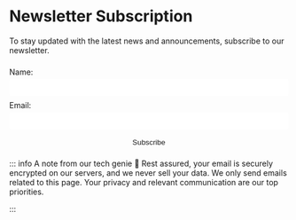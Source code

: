 # Newsletter Subscription

To stay updated with the latest news and announcements, subscribe to our newsletter.

<div class="newsletter">
  <form @submit.prevent="subscribe">
    <label for="name">Name:</label>
    <input type="text" id="name" v-model="name" required>
    <label for="email">Email:</label>
    <input type="email" id="email" v-model="email" required>
    <button type="submit">Subscribe</button>
  </form>
</div>


::: info A note from our tech genie 🧞
Rest assured, your email is securely encrypted on our servers, and we never sell your data. We only send emails related to this page. Your privacy and relevant communication are our top priorities.

:::


<style>
.newsletter {
  color: var(--vp-c-text-1);
}

form {
  display: flex;
  flex-direction: column;
}

label {
  margin-top: 0.5rem;
  margin-bottom: 0.25rem;
}

input[type="text"],
input[type="email"] {
  padding: 0.5rem;
  border-radius: 4px;
  border: 1px solid var(--vp-c-border);
}

button {
  padding: 0.5rem 1rem;
  margin-top: 0.5rem;
  border-radius: 4px;
  background-color: var(--vp-c-brand);
  color: var(--accent-text-color);
  border: none;
}

button:hover {
  background-color: var(--vp-c-brand-dark);
}

button:disabled {
  opacity: 0.5;
  cursor: not-allowed;
}
</style>

<script>
export default {
  data() {
    return {
      name: '',
      email: '',
    };
  },
  methods: {
    async subscribe() {
      try {
        const username = 'listmonk';
        const password = process.env.LISTMONKPW;

        const response = await fetch('https://listmonk.tresh.run/api/subscribers', {
          method: 'POST',
          headers: {
            'Content-Type': 'application/json',
            'Authorization': 'Basic ' + btoa(username + ':' + password)
          },
          body: JSON.stringify({
            email: this.email,
            name: this.name,
            status: 'enabled',
            lists: [4], // Replace with the actual list ID you want to subscribe to
          }),
        });

        if (response.ok) {
          alert('You have been subscribed to our newsletter!');
          this.name = '';
          this.email = '';
        } else {
          alert('Failed to subscribe. Please try again later.');
        }
      } catch (error) {
        console.error(error);
        alert('An error occurred. Please try again later.');
      }
    },
  },
};
</script>
